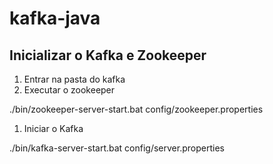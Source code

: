 # kafka-java

## Inicializar o Kafka e Zookeeper

1. Entrar na pasta do kafka
2. Executar o zookeeper

 ./bin/zookeeper-server-start.bat config/zookeeper.properties

1. Iniciar o Kafka

./bin/kafka-server-start.bat config/server.properties
